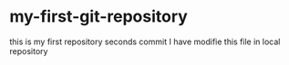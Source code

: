 # my-first-git-repository
this is my first repository 
seconds commit 
I have modifie this file in local repository
